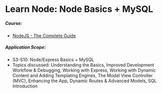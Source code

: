 # Learn Node: Node Basics + MySQL

##### Course:

- [NodeJS - The Complete Guide](https://www.udemy.com/course/nodejs-the-complete-guide)

##### Application Scope:

- S3-S10: Node/Express Basics + MySQL
- Topics discussed: Understanding the Basics, Improved Development Workflow & Debugging, Working with Express, Working with Dynamic Content and Adding Templating Engines, The Model View Controller (MVC), Enhancing the App, Dynamic Routes & Advanced Models, SQL Introduction
